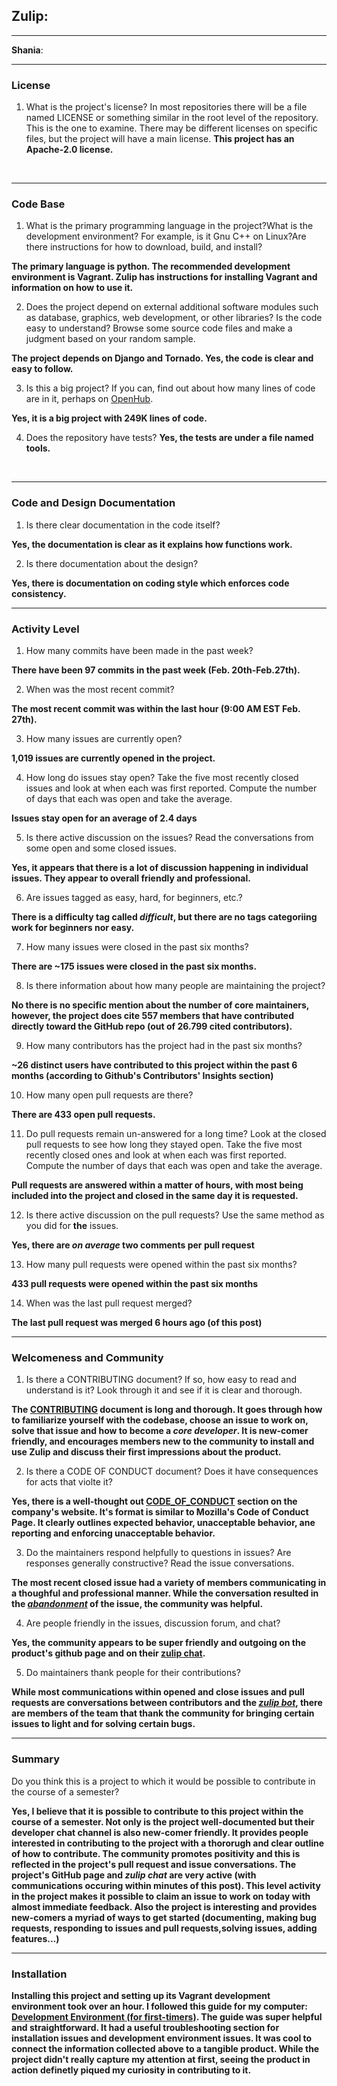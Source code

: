 ## **Zulip**:


---

**Shania**:


---


### License

1. What is the project's license?
In most repositories there will be a file named LICENSE or something similar in
the root level of the repository. This is the one to examine. There may be
different licenses on specific files, but the project will have a main license.
**This project has an Apache-2.0 license.**
<br>

---

### Code Base


1. What is the primary programming language in the project?What is the development environment? For example, is it Gnu C++ on Linux?Are there instructions for how to download, build, and install? 

**The primary language is python. The recommended development environment is Vagrant. Zulip has instructions for installing Vagrant and information on how to use it.**
<br>
   
2. Does the project depend on external additional software modules such as database,  graphics, web development, or other libraries? Is the code easy to understand? Browse some source code files and make a judgment based on your random sample.

**The project depends on Django and Tornado. Yes, the code is clear and easy to follow.**
<br>

3. Is this a big project? If you can, find out about how many lines of code are in it, perhaps on [OpenHub](https://www.openhub.net/).

**Yes, it is a big project with 249K lines of code.**
<br>

4. Does the repository have tests?
**Yes, the tests are under a file named tools.**
<br>

---

### Code and Design Documentation
1. Is there clear documentation in the code itself?

**Yes, the documentation is clear as it explains how functions work.**
<br>


2. Is there documentation about the design?

**Yes, there is documentation on coding style which enforces code consistency.**
<br>

---


### Activity Level


1. How many commits have been made in the past week? 

**There have been 97 commits in the past week (Feb. 20th-Feb.27th).**
<br>

2. When was the most recent commit? 

**The most recent commit was within the last hour (9:00 AM EST Feb. 27th).**
<br>

3. How many issues are currently open? 

**1,019 issues are currently opened in the project.**
<br>

4. How long do issues stay open? Take the five most recently closed issues and look at when each was first reported. Compute the number of days that each was open and take the average. 

**Issues stay open for an average of 2.4 days**
<br>

5. Is there active discussion on the issues? Read the conversations from some open and some closed issues. 

**Yes, it appears that there is a lot of discussion happening in individual issues. They appear to overall friendly and professional.**
<br>

6. Are issues tagged as easy, hard, for beginners, etc.? 

**There is a difficulty tag called *difficult*, but there are no tags categoriing work for beginners nor easy.**
<br>

7. How many issues were closed in the past six months? 

**There are ~175 issues were closed in the past six months.**
<br>

8. Is there information about how many people are maintaining the project? 

**No there is no specific mention about the number of core maintainers, however, the project does cite 557 members that have contributed directly toward the GitHub repo (out of 26.799 cited contributors).**
<br>

9.  How many contributors has the project had in the past six months? 

**~26 distinct users have contributed to this project within the past 6 months (according to Github's Contributors' Insights section)**
<br>

10. How many open pull requests are there? 

**There are 433 open pull requests.**
<br>

11. Do pull requests remain un-answered for a long time? Look at the closed pull requests to see how long they stayed open. Take the five most recently closed ones and look at when each was first reported. Compute the number of days that each was open and take the average. 

**Pull requests are answered within a matter of hours, with most being included into the project and closed in the same day it is requested.**
<br>

12. Is there active discussion on the pull requests? Use the same method as you did for **the** issues. 

**Yes, there are *on average* two comments per pull request**
<br>

13. How many pull requests were opened within the past six months? 

**433 pull requests were opened within the past six months**
<br>

14. When was the last  pull request  merged? 

**The last pull request was merged 6 hours ago (of this post)**
<br>

---


### Welcomeness and Community

1. Is there a CONTRIBUTING document? If so, how easy to read and understand is it? Look through it and see if it is clear and thorough. 

**The [CONTRIBUTING](https://zulip.readthedocs.io/en/latest/overview/contributing.html) document is long and thorough. It goes through how to familiarize yourself with the codebase, choose an issue to work on, solve that issue and how to become a *core developer*. It is new-comer friendly, and encourages members new to the community to install and use Zulip and discuss their first impressions about the product.**
<br>

2. Is there a CODE OF CONDUCT document? Does it have consequences for acts that violte it? 

**Yes, there is a well-thought out [CODE_OF_CONDUCT](https://zulip.readthedocs.io/en/latest/code-of-conduct.html) section on the company's website. It's format is similar to Mozilla's Code of Conduct Page. It clearly outlines expected behavior, unacceptable behavior, ane reporting and enforcing unacceptable behavior.**
<br>
 
3. Do the maintainers respond helpfully to questions in issues? Are responses generally constructive? Read the issue conversations. 

**The most recent closed issue had a variety of members communicating in a thoughful and professional manner. While the conversation resulted in the *[abandonment](https://github.com/zulip/zulip/issues/14049)* of the issue, the community was helpful.**
<br>

4. Are people friendly in the issues, discussion forum, and chat? 

**Yes, the community appears to be super friendly and outgoing on the product's github page and on their [zulip chat](https://chat.zulip.org/login/).**
<br>

5. Do maintainers thank people for their contributions? 

**While most communications within opened and close issues and pull requests are conversations between contributors and the *[zulip bot](https://github.com/zulipbot)*, there are members of the team that thank the community for bringing certain issues to light and for solving certain bugs.**
<br>

---



### Summary
Do you think  this is a project to which it would be possible to contribute in the
course of a semester? 

**Yes, I believe that it is possible to contribute to this project within the course of a semester. Not only is the project well-documented but their developer chat channel is also new-comer friendly. It provides people interested in contributing to the project with a thororugh and clear outline of how to contribute. The community promotes positivity and this is reflected in the project's pull request and issue conversations. The project's GitHub page and *zulip chat* are very active (with communications occuring within minutes of this post). This level activity in the project makes it possible to claim an issue to work on today with almost immediate feedback. Also the project is interesting and provides new-comers a myriad of ways to get started (documenting, making bug requests, responding to issues and pull requests,solving issues, adding features...)**

--- 


### Installation

**Installing this project and setting up its Vagrant development environment took over an hour. I followed this guide for my computer: [Development Environment (for first-timers)](https://zulip.readthedocs.io/en/stable/development/setup-vagrant.html). The guide was super helpful and straightforward. It had a useful troubleshooting section for installation issues and development environment issues. It was cool to connect the information collected above to a tangible product. While the project didn't really capture my attention at first, seeing the product in action definetly piqued my curiosity in contributing to it.** 


